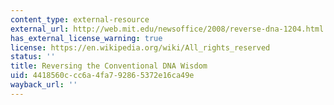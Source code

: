 ```yaml
---
content_type: external-resource
external_url: http://web.mit.edu/newsoffice/2008/reverse-dna-1204.html
has_external_license_warning: true
license: https://en.wikipedia.org/wiki/All_rights_reserved
status: ''
title: Reversing the Conventional DNA Wisdom
uid: 4418560c-cc6a-4fa7-9286-5372e16ca49e
wayback_url: ''
---
```

